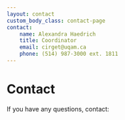```yaml
---
layout: contact
custom_body_class: contact-page
contact:
    name: Alexandra Haedrich
    title: Coordinator
    email: cirget@uqam.ca
    phone: (514) 987-3000 ext. 1811
---
```


# Contact

If you have any questions, contact:
